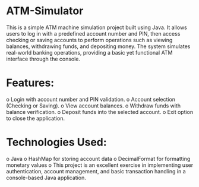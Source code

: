 # ATM-Simulator

  This is a simple ATM machine simulation project built using Java. It allows users to log in with a predefined account number and PIN, then access checking or saving accounts to perform operations such as viewing balances, withdrawing funds, and depositing money. The system simulates real-world banking operations, providing a basic yet functional ATM interface through the console.

# Features:

o	Login with account number and PIN validation.
o	Account selection (Checking or Saving).
o	View account balances.
o	Withdraw funds with balance verification.
o	Deposit funds into the selected account.
o	Exit option to close the application.

# Technologies Used:

o	Java
o	HashMap for storing account data
o	DecimalFormat for formatting monetary values
o	This project is an excellent exercise in implementing user authentication, account management, and basic transaction handling in a console-based Java application.

